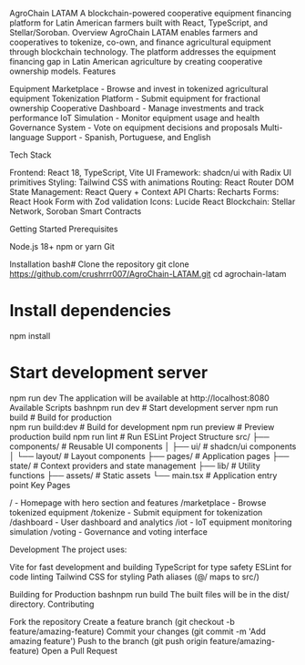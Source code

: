 AgroChain LATAM
A blockchain-powered cooperative equipment financing platform for Latin American farmers built with React, TypeScript, and Stellar/Soroban.
Overview
AgroChain LATAM enables farmers and cooperatives to tokenize, co-own, and finance agricultural equipment through blockchain technology. The platform addresses the equipment financing gap in Latin American agriculture by creating cooperative ownership models.
Features

Equipment Marketplace - Browse and invest in tokenized agricultural equipment
Tokenization Platform - Submit equipment for fractional ownership
Cooperative Dashboard - Manage investments and track performance
IoT Simulation - Monitor equipment usage and health
Governance System - Vote on equipment decisions and proposals
Multi-language Support - Spanish, Portuguese, and English

Tech Stack

Frontend: React 18, TypeScript, Vite
UI Framework: shadcn/ui with Radix UI primitives
Styling: Tailwind CSS with animations
Routing: React Router DOM
State Management: React Query + Context API
Charts: Recharts
Forms: React Hook Form with Zod validation
Icons: Lucide React
Blockchain: Stellar Network, Soroban Smart Contracts

Getting Started
Prerequisites

Node.js 18+
npm or yarn
Git

Installation
bash# Clone the repository
git clone https://github.com/crushrrr007/AgroChain-LATAM.git
cd agrochain-latam

# Install dependencies
npm install

# Start development server
npm run dev
The application will be available at http://localhost:8080
Available Scripts
bashnpm run dev          # Start development server
npm run build        # Build for production  
npm run build:dev    # Build for development
npm run preview      # Preview production build
npm run lint         # Run ESLint
Project Structure
src/
├── components/          # Reusable UI components
│   ├── ui/             # shadcn/ui components
│   └── layout/         # Layout components
├── pages/              # Application pages
├── state/              # Context providers and state management
├── lib/                # Utility functions
├── assets/             # Static assets
└── main.tsx           # Application entry point
Key Pages

/ - Homepage with hero section and features
/marketplace - Browse tokenized equipment
/tokenize - Submit equipment for tokenization
/dashboard - User dashboard and analytics
/iot - IoT equipment monitoring simulation
/voting - Governance and voting interface

Development
The project uses:

Vite for fast development and building
TypeScript for type safety
ESLint for code linting
Tailwind CSS for styling
Path aliases (@/ maps to src/)

Building for Production
bashnpm run build
The built files will be in the dist/ directory.
Contributing

Fork the repository
Create a feature branch (git checkout -b feature/amazing-feature)
Commit your changes (git commit -m 'Add amazing feature')
Push to the branch (git push origin feature/amazing-feature)
Open a Pull Request